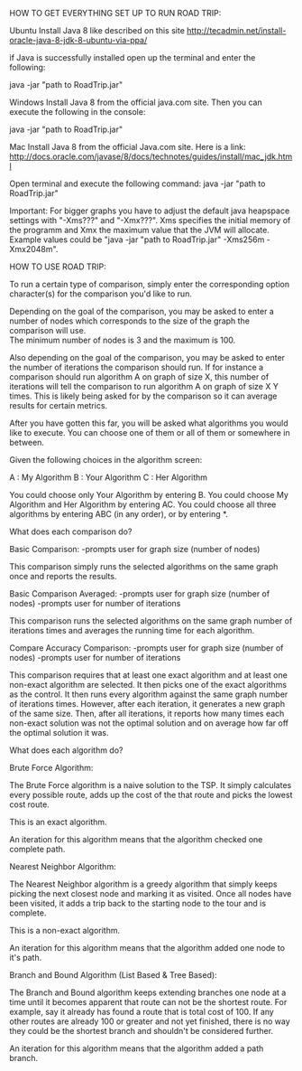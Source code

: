 HOW TO GET EVERYTHING SET UP TO RUN ROAD TRIP:

Ubuntu
Install Java 8 like described on this site
http://tecadmin.net/install-oracle-java-8-jdk-8-ubuntu-via-ppa/

if Java is successfully installed open up the terminal and enter the following:

java -jar "path to RoadTrip.jar"

Windows
Install Java 8 from the official java.com site.
Then you can execute the following in the console:

java -jar "path to RoadTrip.jar"

Mac
Install Java 8 from the official Java.com site.  Here is a link:
http://docs.oracle.com/javase/8/docs/technotes/guides/install/mac_jdk.html

Open terminal and execute the following command:
java -jar "path to RoadTrip.jar"

Important:
For bigger graphs you have to adjust the default java heapspace settings with
"-Xms???" and "-Xmx???". Xms specifies the initial memory of the programm and
Xmx the maximum value that the JVM will allocate. Example values could be
"java -jar "path to RoadTrip.jar" -Xms256m -Xmx2048m".


HOW TO USE ROAD TRIP:

To run a certain type of comparison, simply enter the corresponding 
option character(s) for the comparison you'd like to run.

Depending on the goal of the comparison, you may be asked to enter a 
number of nodes which corresponds to the size of the graph the 
comparison will use.  
The minimum number of nodes is 3 and the maximum is 100.

Also depending on the goal of the comparison, you may be asked to enter 
the number of iterations the comparison should run.  If for instance a 
comparison should run algorithm A on graph of size X, this number of 
iterations will tell the comparison to run algorithm A on graph of 
size X Y times.  This is likely being asked for by the comparison so
it can average results for certain metrics.  

After you have gotten this far, you will be asked what algorithms you 
would like to execute.  You can choose one of them or all of them or 
somewhere in between.

Given the following choices in the algorithm screen:

A : My Algorithm
B : Your Algorithm
C : Her Algorithm

You could choose only Your Algorithm by entering B.
You could choose My Algorithm and Her Algorithm by entering AC.
You could choose all three algorithms by entering ABC (in any order), or 
by entering *.



What does each comparison do?

Basic Comparison:
-prompts user for graph size (number of nodes)

This comparison simply runs the selected algorithms on the same graph 
once and reports the results.

Basic Comparison Averaged:
-prompts user for graph size (number of nodes)
-prompts user for number of iterations

This comparison runs the selected algorithms on the same graph number 
of iterations times and averages the running time for each algorithm.

Compare Accuracy Comparison:
-prompts user for graph size (number of nodes)
-prompts user for number of iterations

This comparison requires that at least one exact algorithm and at least 
one non-exact algorithm are selected.  It then picks one of the exact 
algorithms as the control.  It then runs every algorithm against the same 
graph number of iterations times.  However, after each iteration, it 
generates a new graph of the same size.  Then, after all iterations, it 
reports how many times each non-exact solution was not the optimal solution 
and on average how far off the optimal solution it was.


What does each algorithm do?

Brute Force Algorithm:

The Brute Force algorithm is a naive solution to the TSP.
It simply calculates every possible route, adds up the cost of the that
route and picks the lowest cost route.

This is an exact algorithm.

An iteration for this algorithm means that the algorithm checked one complete
path.


Nearest Neighbor Algorithm:

The Nearest Neighbor algorithm is a greedy algorithm that simply keeps
picking the next closest node and marking it as visited.  Once all nodes
have been visited, it adds a trip back to the starting node to the tour
and is complete.

This is a non-exact algorithm.

An iteration for this algorithm means that the algorithm added one node to it's
path.


Branch and Bound Algorithm (List Based & Tree Based):

The Branch and Bound algorithm keeps extending branches one node at a time until
it becomes apparent that route can not be the shortest route.  For example, say
it already has found a route that is total cost of 100.  If any other routes are
already 100 or greater and not yet finished, there is no way they could be the
shortest branch and shouldn't be considered further.

An iteration for this algorithm means that the algorithm added a path branch.